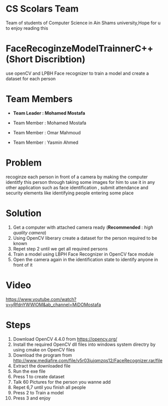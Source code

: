 # CS Scolars Team
Team of students of Computer Science in Ain Shams university,Hope for u to enjoy reading this

# FaceRecoginzeModelTrainnerC++(Short Discribtion)
use openCV and LPBH Face recognizer to train a model and create a dataset for each person

# Team Members

- **Team Leader : Mohamed Mostafa**

- Team Member : Mohamed Mostafa
- Team Member : Omar Mahmoud
- Team Member : Yasmin Ahmed

# Problem
recoginze each person in front of a camera by making the computer identitfy this person through taking some images for him
to use it in any other application such as face identification , submit attendance and security elements like identifying people entering some place

# Solution
1. Get a computer with attached camera ready (**Recommended** : *high quality camera*)
2. Using OpenCV liberary create a dataset for the person required to be known
3. Repet step 2 until we get all required persons
4. Train a model using LBPH Face Recognizer in OpenCV face module
5. Open the camera again in the identification state to identify anyone in front of it

# Video
https://www.youtube.com/watch?v=yRfdnYWWlOM&ab_channel=MiDOMostafa

# Steps
1. Download OpenCV 4.4.0 from https://opencv.org/
2. Install the required OpenCV dll files into windows system directry by using cmake on OpenCV files
3. Download the program from http://www.mediafire.com/file/v5r03iujqmzqs12/FaceRecognizer.rar/file
4. Extract the downloaded file
5. Run the exe file
6. Press 1 to create dataset
7. Talk 60 Pictures for the person you wanne add
8. Repet 6,7 until you finish all people
9. Press 2 to Train a model
10. Press 3 and enjoy
